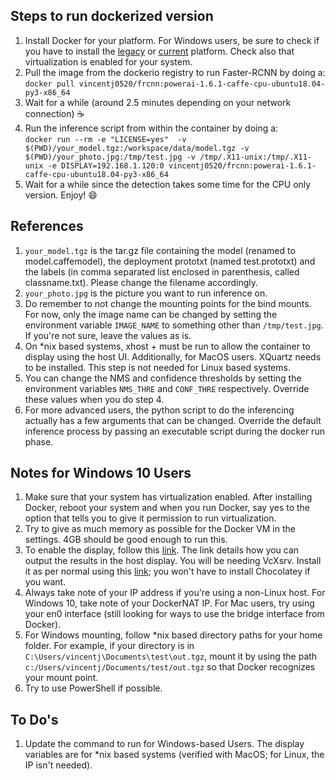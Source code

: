 ## Steps to run dockerized version  

1) Install Docker for your platform. For Windows users, be sure to check if you have to install the [legacy](https://docs.docker.com/toolbox/toolbox_install_windows/) or [current](https://docs.docker.com/docker-for-windows/install/) platform. Check also that virtualization is enabled for your system. 
2) Pull the image from the dockerio registry to run Faster-RCNN by doing a:  
`docker pull vincentj0520/frcnn:powerai-1.6.1-caffe-cpu-ubuntu18.04-py3-x86_64`  
3) Wait for a while (around 2.5 minutes depending on your network connection) :coffee:  
4) Run the inference script from within the container by doing a:  
`docker run --rm -e "LICENSE=yes"  -v $(PWD)/your_model.tgz:/workspace/data/model.tgz -v $(PWD)/your_photo.jpg:/tmp/test.jpg -v /tmp/.X11-unix:/tmp/.X11-unix -e DISPLAY=192.168.1.120:0 vincentj0520/frcnn:powerai-1.6.1-caffe-cpu-ubuntu18.04-py3-x86_64`  
5) Wait for a while since the detection takes some time for the CPU only version. Enjoy! 😄  

## References
1) `your_model.tgz` is the tar.gz file containing the model (renamed to model.caffemodel), the deployment prototxt (named test.prototxt) and the labels (in comma separated list enclosed in parenthesis, called classname.txt). Please change the filename accordingly.    
2) `your_photo.jpg` is the picture you want to run inference on. 
3) Do remember to not change the mounting points for the bind mounts. For now, only the image name can be changed by setting the environment variable `IMAGE_NAME` to something other than `/tmp/test.jpg`. If you're not sure, leave the values as is.  
4) On *nix based systems, xhost + must be run to allow the container to display using the host UI. Additionally, for MacOS users. XQuartz needs to be installed. This step is not needed for Linux based systems.  
5) You can change the NMS and confidence thresholds by setting the environment variables `NMS_THRE` and `CONF_THRE` respectively. Override these values when you do step 4.  
6) For more advanced users, the python script to do the inferencing actually has a few arguments that can be changed. Override the default inference process by passing an executable script during the docker run phase.   

## Notes for Windows 10 Users
1) Make sure that your system has virtualization enabled. After installing Docker, reboot your system and when you run Docker, say yes to the option that tells you to give it permission to run virtualization.  
2) Try to give as much memory as possible for the Docker VM in the settings. 4GB should be good enough to run this.  
3) To enable the display, follow this [link](https://dev.to/darksmile92/run-gui-app-in-linux-docker-container-on-windows-host-4kde). The link details how you can output the results in the host display. You will be needing VcXsrv. Install it as per normal using this [link](https://sourceforge.net/projects/vcxsrv/); you won't have to install Chocolatey if you want.  
4) Always take note of your IP address if you're using a non-Linux host. For Windows 10, take note of your DockerNAT IP. For Mac users, try using your en0 interface (still looking for ways to use the bridge interface from Docker).  
5) For Windows mounting, follow *nix based directory paths for your home folder. For example, if your directory is in `C:\Users/vincentj\Documents\test\out.tgz`, mount it by using the path `c:/Users/vincentj/Documents/test/out.tgz` so that Docker recognizes your mount point.  
6) Try to use PowerShell if possible.  

## To Do's
1) Update the command to run for Windows-based Users. The display variables are for *nix based systems (verified with MacOS; for Linux, the IP isn't needed).  
